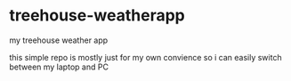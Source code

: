 # treehouse-weatherapp
my treehouse weather app 

this simple repo is mostly just for my own convience so i can easily switch between my laptop and PC
